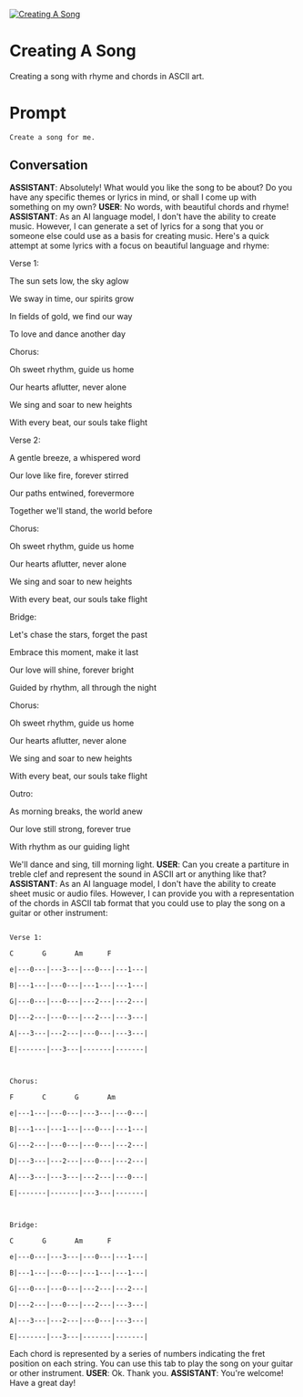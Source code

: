 
[![Creating A Song](https://flow-prompt-covers.s3.us-west-1.amazonaws.com/icon/minimalist/mini_5.png)]()
# Creating A Song 
Creating a song with rhyme and chords in ASCII art.

# Prompt

```
Create a song for me.
```

## Conversation

**ASSISTANT**: Absolutely! What would you like the song to be about? Do you have any specific themes or lyrics in mind, or shall I come up with something on my own?
**USER**: No words, with beautiful chords and rhyme!
**ASSISTANT**: As an AI language model, I don't have the ability to create music. However, I can generate a set of lyrics for a song that you or someone else could use as a basis for creating music. Here's a quick attempt at some lyrics with a focus on beautiful language and rhyme:



Verse 1:

The sun sets low, the sky aglow

We sway in time, our spirits grow

In fields of gold, we find our way

To love and dance another day



Chorus:

Oh sweet rhythm, guide us home

Our hearts aflutter, never alone

We sing and soar to new heights

With every beat, our souls take flight



Verse 2:

A gentle breeze, a whispered word

Our love like fire, forever stirred

Our paths entwined, forevermore

Together we'll stand, the world before



Chorus:

Oh sweet rhythm, guide us home

Our hearts aflutter, never alone

We sing and soar to new heights

With every beat, our souls take flight



Bridge:

Let's chase the stars, forget the past

Embrace this moment, make it last

Our love will shine, forever bright

Guided by rhythm, all through the night



Chorus:

Oh sweet rhythm, guide us home

Our hearts aflutter, never alone

We sing and soar to new heights

With every beat, our souls take flight



Outro:

As morning breaks, the world anew

Our love still strong, forever true

With rhythm as our guiding light

We'll dance and sing, till morning light.
**USER**: Can you create a partiture in treble clef and represent the sound in ASCII art or anything like that?
**ASSISTANT**: As an AI language model, I don't have the ability to create sheet music or audio files. However, I can provide you with a representation of the chords in ASCII tab format that you could use to play the song on a guitar or other instrument:



```

Verse 1:

C       G       Am      F

e|---0---|---3---|---0---|---1---|

B|---1---|---0---|---1---|---1---|

G|---0---|---0---|---2---|---2---|

D|---2---|---0---|---2---|---3---|

A|---3---|---2---|---0---|---3---|

E|-------|---3---|-------|-------|



Chorus:

F       C       G       Am

e|---1---|---0---|---3---|---0---|

B|---1---|---1---|---0---|---1---|

G|---2---|---0---|---0---|---2---|

D|---3---|---2---|---0---|---2---|

A|---3---|---3---|---2---|---0---|

E|-------|-------|---3---|-------|



Bridge:

C       G       Am      F

e|---0---|---3---|---0---|---1---|

B|---1---|---0---|---1---|---1---|

G|---0---|---0---|---2---|---2---|

D|---2---|---0---|---2---|---3---|

A|---3---|---2---|---0---|---3---|

E|-------|---3---|-------|-------|

```



Each chord is represented by a series of numbers indicating the fret position on each string. You can use this tab to play the song on your guitar or other instrument.
**USER**: Ok. Thank you.
**ASSISTANT**: You're welcome! Have a great day!


